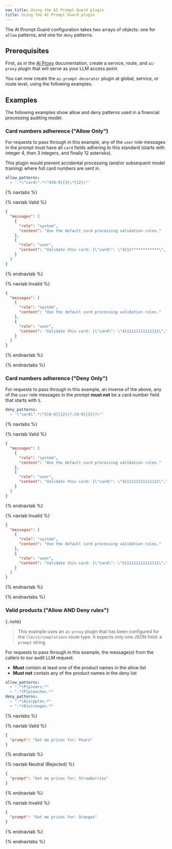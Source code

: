 ```yaml
---
nav_title: Using the AI Prompt Guard plugin
title: Using the AI Prompt Guard plugin
---
```


The AI Prompt Guard configuration takes two arrays of objects: one for `allow` patterns, and
one for `deny` patterns.

## Prerequisites

First, as in the [AI Proxy](/hub/kong-inc/ai-proxy/) documentation, create a service, route, and `ai-proxy` plugin
that will serve as your LLM access point.

You can now create the `ai-prompt-decorator` plugin at global, service, or route level, using the following examples.

## Examples

The following examples show allow and deny patterns used in a financial processing auditing model.

### Card numbers adherence ("Allow Only")

For requests to pass through in this example, any of the `user` role messages in the prompt
must have all `card` fields adhering to this standard (starts with integer 4, then 3 integers,
and finally 12 asterisks).

This plugin would prevent accidental processing (and/or subsequent model training) where full
card numbers are sent in.

```yaml
allow_patterns:
  - '.*\"card\".*\"4[0-9]{3}\*{12}\"'
```

{% navtabs %}

{% navtab Valid %}
```json
{
  "messages": [
    {
      "role": "system",
      "content": "Use the default card processing validation rules."
    },
    {
      "role": "user",
      "content": "Validate this card: {\"card\": \"4111************\", \"cvv\": \"000\"}"
    }
  ]
}
```
{% endnavtab %}

{% navtab Invalid %}
```json
{
  "messages": [
    {
      "role": "system",
      "content": "Use the default card processing validation rules."
    },
    {
      "role": "user",
      "content": "Validate this card: {\"card\": \"4111111111111111\",\"cvv\": \"000\"}"
    }
  ]
}
```
{% endnavtab %}

{% endnavtabs %}

### Card numbers adherence ("Deny Only")

For requests to pass through in this example, an inverse of the above, any of the `user` role messages
in the prompt **must not** be a card number field that starts with `5`. 

```yaml
deny_patterns:
  - '\"card\".*\"5[0-9]{12}(?:[0-9]{3})?\"'
```

{% navtabs %}

{% navtab Valid %}
```json
{
  "messages": [
    {
      "role": "system",
      "content": "Use the default card processing validation rules."
    },
    {
      "role": "user",
      "content": "Validate this card: {\"card\": \"4111111111111111\",\"cvv\": \"000\"}"
    }
  ]
}
```
{% endnavtab %}

{% navtab Invalid %}
```json
{
  "messages": [
    {
      "role": "system",
      "content": "Use the default card processing validation rules."
    },
    {
      "role": "user",
      "content": "Validate this card: {\"card\": \"5111111111111111\",\"cvv\": \"000\"}"
    }
  ]
}
```
{% endnavtab %}

{% endnavtabs %}

### Valid products ("Allow AND Deny rules")

{:.note}
> This example uses an `ai-proxy` plugin that has been configured for the `llm/v1/completions` route type.
> It expects only one JSON field: a `prompt` string.

For requests to pass through in this example, the message(s) from the callers to our audit LLM request:
* **Must** contain at least one of the product names in the allow list
* **Must not** contain any of the product names in the deny list

```yaml
allow_patterns:
  - ".*(P|p)ears.*"
  - ".*(P|p)eaches.*"
deny_patterns:
  - ".*(A|a)pples.*"
  - ".*(O|o)ranges.*"
```

{% navtabs %}

{% navtab Valid %}
```json
{
  "prompt": "Get me prices for: Pears"
}
```
{% endnavtab %}

{% navtab Neutral (Rejected) %}
```json
{
  "prompt": "Get me prices for: Strawberries"
}
```
{% endnavtab %}

{% navtab Invalid %}
```json
{
  "prompt": "Get me prices for: Oranges"
}
```
{% endnavtab %}

{% endnavtabs %}
